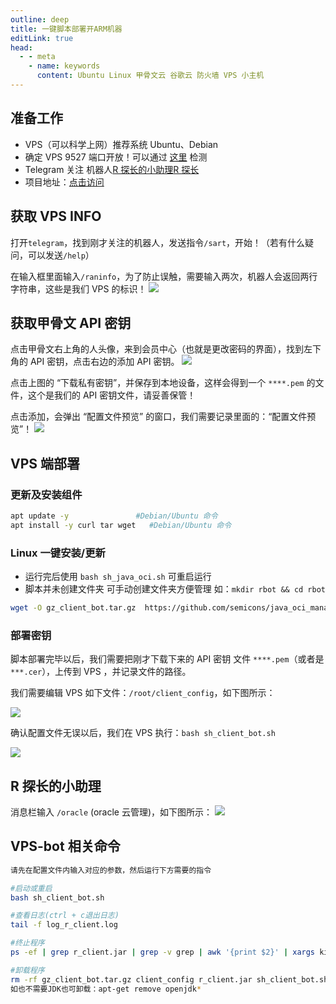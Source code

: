 ```yaml
---
outline: deep
title: 一键脚本部署开ARM机器
editLink: true
head:
  - - meta
    - name: keywords
      content: Ubuntu Linux 甲骨文云 谷歌云 防火墙 VPS 小主机
---
```


## 准备工作

- VPS（可以科学上网）推荐系统 Ubuntu、Debian
- 确定 VPS 9527 端口开放！可以通过 [这里](https://tool.chinaz.com/port) 检测
- Telegram 关注 机器人[R 探长的小助理](https://t.me/radiance_helper_bot)[R 探长](https://t.me/agentONE_R)
- 项目地址：[点击访问](https://github.com/semicons/java_oci_manage)

## 获取 VPS INFO

打开`telegram`，找到刚才关注的机器人，发送指令`/sart`，开始！（若有什么疑问，可以发送`/help`）

在输入框里面输入`/raninfo`，为了防止误触，需要输入两次，机器人会返回两行字符串，这些是我们 VPS 的标识！
![](https://cdn.jsdelivr.net/gh/vanhiupun/pic@master/img/202309032107312.png)

## 获取甲骨文 API 密钥

点击甲骨文右上角的人头像，来到会员中心（也就是更改密码的界面），找到左下角的 API 密钥，点击右边的添加 API 密钥。
![](https://cdn.jsdelivr.net/gh/vanhiupun/pic@master/img/20230903211053.png)

点击上图的 “下载私有密钥”，并保存到本地设备，这样会得到一个 `****.pem` 的文件，这个是我们的 API 密钥文件，请妥善保管！

点击添加，会弹出 “配置文件预览” 的窗口，我们需要记录里面的：“配置文件预览”！
![](https://cdn.jsdelivr.net/gh/vanhiupun/pic@master/img/202309032112188.png)

## VPS 端部署

### 更新及安装组件

```bash
apt update -y               #Debian/Ubuntu 命令
apt install -y curl tar wget   #Debian/Ubuntu 命令
```

### Linux 一键安装/更新

- 运行完后使用 `bash sh_java_oci.sh` 可重启运行
- 脚本并未创建文件夹 可手动创建文件夹方便管理 如：`mkdir rbot && cd rbot`

```bash
wget -O gz_client_bot.tar.gz  https://github.com/semicons/java_oci_manage/releases/latest/download/gz_client_bot.tar.gz && tar -zxvf gz_client_bot.tar.gz --exclude=client_config  && tar -zxvf gz_client_bot.tar.gz --skip-old-files client_config && chmod +x sh_client_bot.sh && bash sh_client_bot.sh
```
### 部署密钥
脚本部署完毕以后，我们需要把刚才下载下来的 API 密钥 文件 `****.pem`（或者是`***.cer`），上传到 VPS ，并记录文件的路径。

我们需要编辑 VPS 如下文件：`/root/client_config`，如下图所示：

![](https://cdn.jsdelivr.net/gh/vanhiupun/pic@master/img/202309032121395.png)


确认配置文件无误以后，我们在 VPS 执行：`bash sh_client_bot.sh `

![](https://cdn.jsdelivr.net/gh/vanhiupun/pic@master/img/202309032126839.png)

## R 探长的小助理

消息栏输入 `/oracle` (oracle 云管理)，如下图所示：
![](https://cdn.jsdelivr.net/gh/vanhiupun/pic@master/img/202309032123801.png)

## VPS-bot 相关命令

```bash
请先在配置文件内输入对应的参数，然后运行下方需要的指令

#启动或重启
bash sh_client_bot.sh 

#查看日志(ctrl + c退出日志)
tail -f log_r_client.log  

#终止程序
ps -ef | grep r_client.jar | grep -v grep | awk '{print $2}' | xargs kill -9  

#卸载程序
rm -rf gz_client_bot.tar.gz client_config r_client.jar sh_client_bot.sh log_r_client.log debug-.log 
如也不需要JDK也可卸载：apt-get remove openjdk*

```
